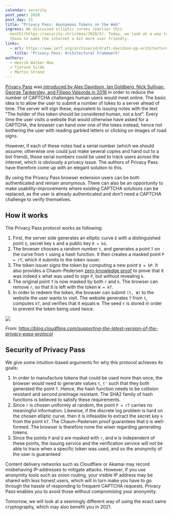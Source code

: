 ```yaml
---
calendar: security
post_year: 2020
post_day: 21
title: "Privacy Pass: Anonymous Tokens on the Web"
ingress: We discussed elliptic curves [earlier this
  month](https://security.christmas/2020/5). Today, we look at a way to use
  those to make the internet a bit more user friendly.
links:
  - url: https://www.ietf.org/archive/id/draft-davidson-pp-architecture-01.txt
    title: "Privacy Pass: Architectural Framework"
authors:
  - Henrik Walker Moe
  - Tjerand Silde
  - Martin Strand
---
```

[Privacy Pass](https://privacypass.github.io) was[ introduced by Alex Davidson, Ian Goldberg, Nick Sullivan, George Tankersley, and Filippo Valsorda in 2018](https://www.petsymposium.org/2018/files/papers/issue3/popets-2018-0026.pdf) in order to reduce the number of CAPTCHA challenges human users would meet online. The basic idea is to allow the user to submit a number of tokes to a server ahead of time. The server will sign these, equivalent to issuing notes with the text "The holder of this token should be considered human, not a bot". Every time the user visits a website that would otherwise have asked for a CAPTCHA, the browser can hand over one of the tokes instead, hence not bothering the user with reading garbled letters or clicking on images of road signs.

However, if each of these notes had a serial number (which we should assume; otherwise one could just make several copies and hand out to a bot friend), those serial numbers could be used to track users across the internet, which is obviously a privacy issue. The authors of Privacy Pass have therefore come up with an elegant solution to this.

By using the Privacy Pass browser extension users can be both authenticated and remain anonymous. There can also be an opportunity to make usability-improvements where existing CAPTCHA solutions can be replaced, as the user is already authenticated and don’t need a CAPTCHA challenge to verify themselves.

## How it works

The Privacy Pass protocol works as following:

1. First, the server side generates an elliptic curve `E` with a distinguished point `G`, secret key `k` and a public key `K = kG`.
2. The browser chooses a random number `t`, and generates a point `T` on the curve from `t` using a hash function. It then creates a masked point `P = rT`, which it submits to the token issuer.
3. The token issuer signs the token by computing a new point `Q = kP`. It also provides a Chaum-Pedersen [zero-knowledge proof](https://en.wikipedia.org/wiki/Zero-knowledge_proof) to prove that it was indeed `k` what was used to sign `P`, but without revealing `k`.
4. The original point `T` is now masked by both `r` and `k`. The browser can remove `r`, so that it is left with the token `W = kT`.
5. In order to redeem the token, the browser can submit `(t, W)` to the website the user wants to visit. The website generates `T` from `t`, computes `kT`, and verifies that it equals `W`. The seed `t` is stored in order to prevent the token being used twice.

![](/assets/privacypass.png)

*From: https://blog.cloudflare.com/supporting-the-latest-version-of-the-privacy-pass-protocol*

## Security of Privacy Pass

We give some intuition-based arguments for why this protocol achieves its goals:

1. In order to manufacture tokens that could be used more than once, the browser would need to generate values `t`, `t'` such that they both generated the point `T`. Hence, the hash function needs to be collision resistant and second preimage resistant. The SHA2 family of hash functions is believed to satisfy these requirements.
2. Since `r` is chosen uniformly at random, the point `P = rT` carries no meaningful information. Likewise, if the discrete log problem is hard on the chosen elliptic curve, then it is infeasible to extract the secret key `k` from the point `kT`. The Chaum-Pedersen proof guarantees that `Q` is well-formed. The browser is therefore none the wiser regarding generating tokens.
3. Since the points `P` and `Q` are masked with `r`, and `W` is independent of these points, the issuing service and the verification service will not be able to trace when a specific token was used, and so the anonymity of the user is guaranteed

Content delivery networks such as Cloudflare or Akamai may record misbehaving IP-addresses to mitigate attacks. However, if you use anonymity tools such as onion routing, your visible IP address may be shared with less honest users, which will in turn make you have to go through the hassle of responding to frequent CAPTCHA requests. Privacy Pass enables you to avoid those without compromising your anonymity. 

Tomorrow, we will look at a seemingly different way of using the exact same cryptography, which may also benefit you in 2021.